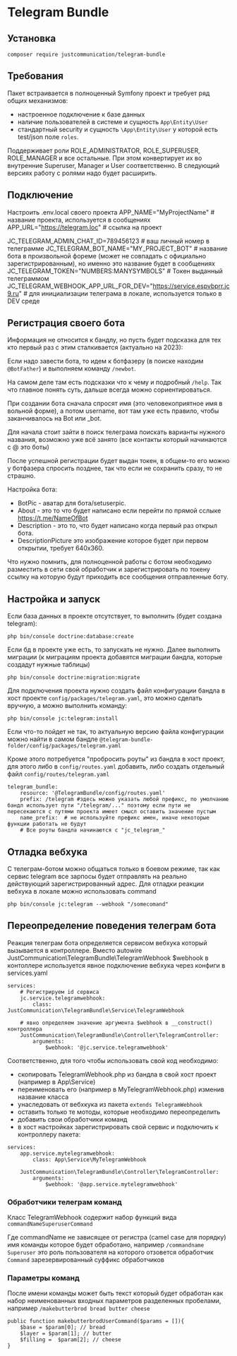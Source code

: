 # Telegram Bundle

## Установка 
`composer require justcommunication/telegram-bundle`

## Требования
Пакет встраивается в полноценный Symfony проект и требует ряд общих механизмов:
- настроенное подключение к базе данных
- наличие пользователей в системе и сущность `App\Entity\User`
- стандартный security и сущность `\App\Entity\User` у которой есть test/json поле `roles`.

Поддерживает роли ROLE_ADMINISTRATOR, ROLE_SUPERUSER, ROLE_MANAGER и все остальные. При этом конвертирует их во внутренние Superuser, Manager и User соответственно. В следующий версиях работу с ролями надо будет расширить.


## Подключение
Настроить .env.local своего проекта
APP_NAME="MyProjectName" # название проекта, используется в сообщениях
APP_URL="https://telegram.loc" # ссылка на проект

JC_TELEGRAM_ADMIN_CHAT_ID=789456123 # ваш личный номер в телеграмме
JC_TELEGRAM_BOT_NAME="MY_PROJECT_BOT" # название бота в произвольной фореме (может не совпадать с официально зарегистрированным), но именно это название будет в сообщениях
JC_TELEGRAM_TOKEN="NUMBERS:MANYSYMBOLS" # Токен выданный телеграммом
JC_TELEGRAM_WEBHOOK_APP_URL_FOR_DEV="https://service.espvbprr.jc9.ru" # для инициализации телеграма в локале, используется только в DEV среде


## Регистрация своего бота
Информация не относится к бандлу, но пусть будет подсказка для тех кто первый раз с этим сталкивается (актуально на 2023):


Если надо завести бота, то идем к ботфазеру (в поиске находим `@BotFather`) и выполняем команду `/newbot`.

На самом деле там есть подсказки что к чему и подробный `/help`. Так что главное понять суть, дальше всегда можно сориентироваться.

При создании бота сначала спросят имя (это человекоприятное имя в вольной форме), а потом username, вот там уже есть правило, чтобы заканчивалось на Bot или _bot.

Для начала стоит зайти в поиск телеграма поискать варианты нужного названия, возможно уже всё занято (все контакты который начинаются с @ это боты)

После успешной регистрации будет выдан токен, в общем-то его можно у ботфазера спросить позднее, так что если не сохранить сразу, то не страшно.

Настройка бота:
- BotPic - аватар для бота/setuserpic.
- About -  это то что будет написано если перейти по прямой сслыке https://t.me/NameOfBot
- Description - это то, что будет написано когда первый раз открыл бота.
- DescriptionPicture это изображение которое будет при первом открытии, требует 640x360.

Что нужно помнить, для полноценной работы с ботом необходимо разместить в сети свой обработчик и зарегистрировать по токену ссылку на которую будут приходить все сообщения отправленные боту.

## Настройка и запуск

Если база данных в проекте отсутствует, то выполнить (будет создана telegram):

```php bin/console doctrine:database:create```

Если бд в проекте уже есть, то запускать не нужно.
Далее выполнить миграции (к миграциям проекта добавятся миграции бандла, которые создадут нужные таблицы)

```php bin/console doctrine:migration:migrate```

Для подключения проекта нужно создать файл конфигурации бандла в хост проекте `config/packages/telegram.yaml`, это можно сделать вручную, а можно выполнить команду:

```php bin/console jc:telegram:install```

Если что-то пойдет не так, то актуальную версию файла конфигурации можно найти в самом бандле `@telegram-bundle-folder/config/packages/telegram.yaml`

Кроме этого потребуется "пробросить роуты" из бандла в хост проект, для этого либо в `config/routes.yaml` добавить, либо создать отдельный файл `config/routes/telegram.yaml` 
```
telegram_bundle:
    resource: '@TelegramBundle/config/routes.yaml'
    prefix: /telegram #здесь можно указать любой префикс, по умолчанию бандл использует пути "/telegram/..." поэтому если пути не пересекаются с путями проекта имеет смысл оставить значение пустым
    name_prefix:  # не используйте префикс имен, иначе некоторые функции работать не будут
    # Все роуты бандла начинаются с "jc_telegram_"
```




## Отладка вебхука
С телеграм-ботом можно общаться только в боевом режиме, так как сервис telegram все зарпосы будет отправлять на реально действующий зарегистрированный адрес. Для отладки реакции вебхука в локале можно использовать command

```php bin/console jc:telegram --webhook "/somecomand"```


## Переопределение поведения телеграм бота
Реакция телеграм бота определяется сервисом вебхука который вызывается в контроллере. 
Вместо autowire JustCommunication\TelegramBundle\TelegramWebhook $webhook в контоллере используется явное подключение вебхука через конфиги в services.yaml
```
services:    
    # Регистрируем id сервиса
    jc.service.telegramwebhook:
        class: JustCommunication\TelegramBundle\Service\TelegramWebhook

    # явно определяем значение аргумента $webhook в __construct() контроллера
    JustCommunication\TelegramBundle\Controller\TelegramController:
        arguments:
            $webhook: '@jc.service.telegramwebhook'
```

Соответственно, для того чтобы использовать свой код необходимо:

- скопировать TelegramWebhook.php из бандла в свой хост проект (например в App\Service\)
- переименовать его (например в MyTelegramWebhook.php) изменив название класса
- унаследовать от вебхкука из пакета `extends TelegramWebhook` 
- оставить только те мотоды, которые необходимо переопределить
- добавить свои обработчики команд
- в хост настройках зарегистрировать свой сервис и подключить к контроллеру пакета:

```
services:
    app.service.mytelegramwebhook:
        class: App\Service\MyTelegramWebhook

    JustCommunication\TelegramBundle\Controller\TelegramController:
        arguments:
            $webhook: '@app.service.mytelegramwebhook'
```

### Обработчики телеграм команд
Класс TelegramWebhook содержит набор функций вида `commandNameSuperuserCommand`

Где commandName не зависящее от регистра (camel case для порядку) имя команды которое будет обработано, например `/commandname`
`Superuser` это роль пользователя на которого отзовется обработчик
`Command` зарезервированный суффикс обработчиков

### Параметры команд
После имени команды может быть текст который будет обработан как набор неименованных входных параметров разделенных пробелами, например `/makebutterbrod bread butter cheese`
```
public function makebutterbrodUserCommand($params = []){
    $base = $param[0]; // bread
    $layer = $param[1]; // butter
    $filling =  $param[2]; // cheese
}
```


